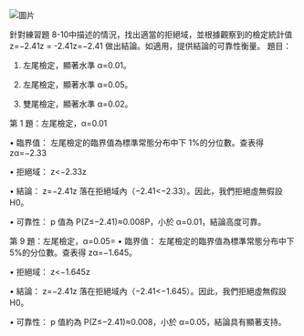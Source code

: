 ![圖片](https://github.com/user-attachments/assets/a84d77df-cdfa-4557-9883-ac96d435900c)

針對練習題 8-10中描述的情況，找出適當的拒絕域，並根據觀察到的檢定統計值 z=−2.41z = -2.41z=−2.41 做出結論。如適用，提供結論的可靠性衡量。
題目：
1.	左尾檢定，顯著水準 α=0.01。
   
2.	左尾檢定，顯著水準 α=0.05。
   
3.	雙尾檢定，顯著水準 α=0.02。

第 1 題：左尾檢定，α=0.01

•	臨界值： 左尾檢定的臨界值為標準常態分布中下 1%的分位數。查表得 zα=−2.33

•	拒絕域： z<−2.33z 

•	結論： z=−2.41z  落在拒絕域內（−2.41<−2.33）。因此，我們拒絕虛無假設 H0。

•	可靠性： p 值為 P(Z≤−2.41)≈0.008P，小於 α=0.01，結論高度可靠。

第 9 題：左尾檢定，α=0.05=
•	臨界值： 左尾檢定的臨界值為標準常態分布中下 5%的分位數。查表得 zα=−1.645。

•	拒絕域： z<−1.645z 

•	結論： z=−2.41z 落在拒絕域內（−2.41<−1.645）。因此，我們拒絕虛無假設 H0。

•	可靠性： p 值約為 P(Z≤−2.41)≈0.008，小於 α=0.05，結論具有顯著支持。
